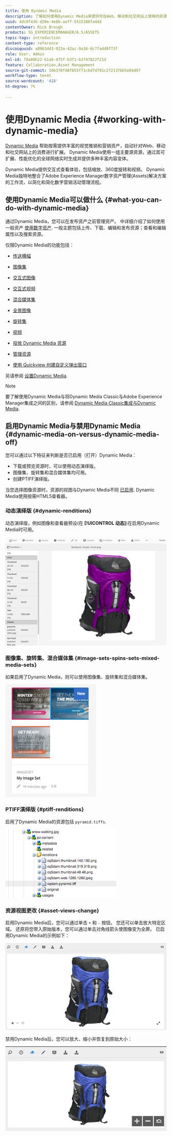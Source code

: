```yaml
---
title: 使用 Dynamic Media
description: 了解如何使用Dynamic Media来提供可在Web、移动和社交网站上使用的资源。
uuid: 4dc0f436-d20e-4e8b-aeff-5515380fa44d
contentOwner: Rick Brough
products: SG_EXPERIENCEMANAGER/6.5/ASSETS
topic-tags: introduction
content-type: reference
discoiquuid: a8063d43-923a-42ac-9a16-0c7fadd8f73f
role: User, Admin
exl-id: f8a80b22-b1a6-475f-b3f1-b2f47822f21d
feature: Collaboration,Asset Management
source-git-commit: 10b370fd8f855f71c6d7d791c272137bb5e04d97
workflow-type: tm+mt
source-wordcount: '418'
ht-degree: 7%

---
```


# 使用Dynamic Media {#working-with-dynamic-media}

[Dynamic Media](https://business.adobe.com/products/experience-manager/assets/dynamic-media.html) 帮助按需提供丰富的视觉推销和营销资产，自动针对Web、移动和社交网站上的消费进行扩展。 Dynamic Media使用一组主要源资源，通过其可扩展、性能优化的全球网络实时生成并提供多种丰富内容变体。

Dynamic Media提供交互式查看体验，包括缩放、360度旋转和视频。 Dynamic Media独特地整合了Adobe Experience Manager数字资产管理(Assets)解决方案的工作流，以简化和简化数字营销活动管理流程。

<!-- >ARTICLE IS MISSING. GIVES 404 [!NOTE]
>
>A Community article is available on [Working with Adobe Experience Manager and Dynamic Media](https://helpx.adobe.com/experience-manager/using/aem_dynamic_media.html). -->

## 使用Dynamic Media可以做什么 {#what-you-can-do-with-dynamic-media}

通过Dynamic Media，您可以在发布资产之前管理资产。 中详细介绍了如何使用一般资产 [使用数字资产](manage-assets.md). 一般主题包括上传、下载、编辑和发布资源；查看和编辑属性以及搜索资源。

仅限Dynamic Media的功能包括：

* [传送横幅](carousel-banners.md)
* [图像集](image-sets.md)
* [交互式图像](interactive-images.md)
* [交互式视频](interactive-videos.md)
* [混合媒体集](mixed-media-sets.md)
* [全景图像](panoramic-images.md)

* [旋转集](spin-sets.md)
* [视频](video.md)
* [投放 Dynamic Media 资源](delivering-dynamic-media-assets.md)
* [管理资源](managing-assets.md)
* [使用 Quickview 创建自定义弹出窗口](custom-pop-ups.md)

另请参阅 [设置Dynamic Media](administering-dynamic-media.md).

>[!NOTE]
>
>要了解使用Dynamic Media与将Dynamic Media Classic与Adobe Experience Manager集成之间的区别，请参阅 [Dynamic Media Classic集成与Dynamic Media](/help/sites-administering/scene7.md#aem-scene-integration-versus-dynamic-media).

## 启用Dynamic Media与禁用Dynamic Media {#dynamic-media-on-versus-dynamic-media-off}

您可以通过以下特征来判断是否已启用（打开）Dynamic Media：

* 下载或预览资源时，可以使用动态演绎版。
* 图像集、旋转集和混合媒体集均可用。
* 创建PTIFF演绎版。

当您选择图像资源时，资源的视图与Dynamic Media不同 [已启用](config-dynamic.md#enabling-dynamic-media). Dynamic Media使用按需HTML5查看器。

### 动态演绎版 {#dynamic-renditions}

动态演绎版，例如图像和查看器预设(在 **[!UICONTROL 动态]**)在启用Dynamic Media时可用。

![chlimage_1-358](assets/chlimage_1-358.png)

### 图像集、旋转集、混合媒体集 {#image-sets-spins-sets-mixed-media-sets}

如果启用了Dynamic Media，则可以使用图像集、旋转集和混合媒体集。

![chlimage_1-359](assets/chlimage_1-359.png)

### PTIFF演绎版 {#ptiff-renditions}

启用了Dynamic Media的资源包括 `pyramid.tiffs`.

![chlimage_1-360](assets/chlimage_1-360.png)

### 资源视图更改 {#asset-views-change}

启用Dynamic Media后，您可以通过单击 `+` 和 `-` 按钮。 您还可以单击放大特定区域。 还原将您带入原始版本，您可以通过单击对角线箭头使图像变为全屏。 已启用Dynamic Media的示例如下：

![chlimage_1-361](assets/chlimage_1-361.png)

禁用Dynamic Media后，您可以放大、缩小并恢复到原始大小：

![chlimage_1-362](assets/chlimage_1-362.png)
